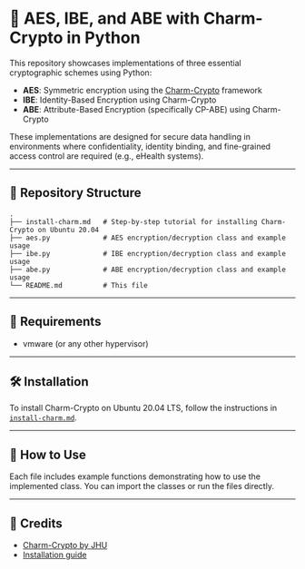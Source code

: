 # 🔐 AES, IBE, and ABE with Charm-Crypto in Python

This repository showcases implementations of three essential cryptographic schemes using Python:

- **AES**: Symmetric encryption using the [Charm-Crypto](https://github.com/JHUISI/charm) framework
- **IBE**: Identity-Based Encryption using Charm-Crypto
- **ABE**: Attribute-Based Encryption (specifically CP-ABE) using Charm-Crypto

These implementations are designed for secure data handling in environments where confidentiality, identity binding, and fine-grained access control are required (e.g., eHealth systems).

---

## 📁 Repository Structure

```
.
├── install-charm.md   # Step-by-step tutorial for installing Charm-Crypto on Ubuntu 20.04
├── aes.py             # AES encryption/decryption class and example usage
├── ibe.py             # IBE encryption/decryption class and example usage
├── abe.py             # ABE encryption/decryption class and example usage
└── README.md          # This file
```

---

## 🧱 Requirements

- vmware (or any other hypervisor) 

---

## 🛠️ Installation

To install Charm-Crypto on Ubuntu 20.04 LTS, follow the instructions in [`install-charm.md`](./install-charm.md).

---

## 🧪 How to Use

Each file includes example functions demonstrating how to use the implemented class. You can import the classes or run the files directly.

---

## 🤝 Credits

- [Charm-Crypto by JHU](https://github.com/JHUISI/charm)
- [Installation guide](https://blog.csdn.net/qq_34902437/article/details/137404638)
